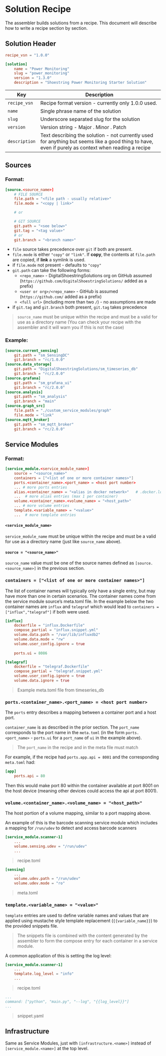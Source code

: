 # Solution Recipe

The assembler builds solutions from a recipe. This document will describe how to write a recipe section by section.

## Solution Header

```toml
recipe_vsn = "1.0.0"

[solution]
    name = "Power Monitoring"
    slug = "power_monitoring"
    version = "1.3.0"
    description = "Shoestring Power Monitoring Starter Solution"
```

| Key           | Description                                                                                                                                         |
|---------------|-----------------------------------------------------------------------------------------------------------------------------------------------------|
| `recipe_vsn`  | Recipe format version - currently only 1.0.0 used.                                                                                                  |
| `name`        | Single phrase name of the solution                                                                                                                  |
| `slug`        | Underscore separated slug for the solution                                                                                                          |
| `version`     | Version string - Major . Minor . Patch                                                                                                              |
| `description` | Text describing the solution - not currently used for anything but seems like a good thing to have, even if purely as context when reading a recipe |

## Sources

### Format:

```toml
[source.<source_name>]
    # FILE SOURCE
    file.path = "<file path - usually relative>"
    file.mode = "<copy | link>"

    # or

    # GIT SOURCE 
    git.path = "<see below>"
    git.tag = "<tag value>"
    # or
    git.branch = "<branch name>"
```

* `file` source takes precedence over `git` if both are present.
* `file.mode` is either `"copy"` or `"link"`. If **copy**, the contents at `file.path` are copied, if **link** a symlink is used.
* if `file.mode` not present - defaults to `"copy"`
* `git.path` can take the following forms:
  * `<repo_name>` - DigitalShoestringSolutions org on GitHub assumed (`https://github.com/DigitalShoestringSolutions/` added as a prefix)
  * `<user or org>/<repo_name>` - GitHub is assumed (`https://github.com/` added as a prefix)
  * `<full url>` (including more than two `/`) - no assumptions are made
* if `git.tag` and `git.branch` both present, `git.tag` takes precedence

> `source_name` must be unique within the recipe and must be a valid for use as a directory name (You can check your recipe with the assembler and it will warn you if this is not the case)

### Example:

```toml
[source.current_sensing]
    git.path = "sm_SensingDC"
    git.branch = "rc/1.0.0"
[source.data_storage]
    git.path = "DigitalShoestringSolutions/sm_timeseries_db"
    git.branch = "rc/2.0.0"
[source.grafana]
    git.path = "sm_grafana_ui"
    git.branch = "rc/2.0.0"
[source.analysis]
    git.path = "sm_analysis"
    git.branch = "main"
[source.graph_src]
    file.path = "./custom_service_modules/graph"
    file.mode = "link"
[source.mqtt_broker]
    git.path = "sm_mqtt_broker"
    git.branch = "rc/2.0.0"
```

## Service Modules

### Format:

```toml
[service_module.<service_module_name>]
    source = "<source_name>"
    containers = ["<list of one or more container names>"]
    ports.<container_name>.<port_name> = <host port number>
    ... # more ports entries
    alias.<container_name> = "<alias in docker network>"   # .docker.local suffix added on the end
    ...  # more alias entries (max 1 per container)
    volume.<container_name>.<volume_name> = "<host_path>"
    ... # more volume entries
    template.<variable_name> = "<value>"
    ...  # more template entries
```

#### `<service_module_name>`

`service_module_name` must be unique within the recipe and must be a valid for use as a directory name (just like `source_name` above).

#### `source = "<source_name>"`

`source_name` value must be one of the source names defined as `[source.<source_name>]` in the previous section.

### `containers = ["<list of one or more container names>"]`

The list of container names will typically only have a single entry, but may have more than one in certain scenarios. The container names come from the service module source’s meta.toml file. In the example below the two container names are `influx` and `telegraf` which would lead to `containers = ["influx","telegraf"]` if both were used.

```toml
[influx]
    dockerfile = "influx.Dockerfile"
    compose_partial = "influx.snippet.yml"
    volume.data.path = "/var/lib/influxdb2"
    volume.data.mode = "rw"
    volume.user_config.ignore = true
    
    ports.ui = 8086

[telegraf]
    dockerfile = "telegraf.Dockerfile"
    compose_partial = "telegraf.snippet.yml"
    volume.user_config.ignore = true 
    volume.data.ignore = true
```

> Example meta.toml file from timeseries_db

### `ports.<container_name>.<port_name> = <host port number>`

The `ports` entry describes a mapping between a container port and a host port.

`container_name` is as described in the prior section. The `port_name` corresponds to the port name in the `meta.toml` (in the form `ports.<port_name>` - `ports.ui` for a `port_name` of `ui` in the example above).

> The `port_name` in the recipe and in the meta file must match

For example, if the recipe had `ports.app.api = 8001` and the corresponding `meta.toml` had:

```toml
[app]
    ports.api = 80
```

Then this would make port 80 within the container available at port 8001 on the host device (meaning other devices could access the api at port 8001).

### `volume.<container_name>.<volume_name> = "<host_path>"`

The host portion of a volume mapping, similar to a port mapping above.

An example of this is the barcode scanning service module which includes a mapping for `/run/udev` to detect and access barcode scanners

```toml
[service_module.scanner-1]
    ...
    volume.sensing.udev = "/run/udev"
    ...
```

> recipe.toml
```toml
[sensing]
    ...
    volume.udev.path = "/run/udev"
    volume.udev.mode = "ro"
```

> meta.toml

### `template.<variable_name> = "<value>"`

`template` entries are used to define variable names and values that are applied using mustache style template replacement (`{{variable_name}}`) to the provided snippets file.

> The snippets file is combined with the content generated by the assembler to form the compose entry for each container in a service module.

A common application of this is setting the log level:

```toml
[service_module.scanner-1]
    ...
    template.log_level = "info"
    ...

```

> recipe.toml
```yaml
...
command: ["python", "main.py", "--log", "{{log_level}}"]
...
```

> snippet.yaml

## Infrastructure

Same as Service Modules, just with `[infrastructure.<name>]` instead of `[service_module.<name>]` at the top level.

